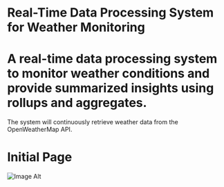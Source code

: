 # Real-Time Data Processing System for Weather Monitoring

#  A real-time data processing system to monitor weather conditions and provide summarized insights using rollups and aggregates.

 The system will continuously retrieve weather data from the OpenWeatherMap API.

# **Initial Page** 
![Image Alt]()
